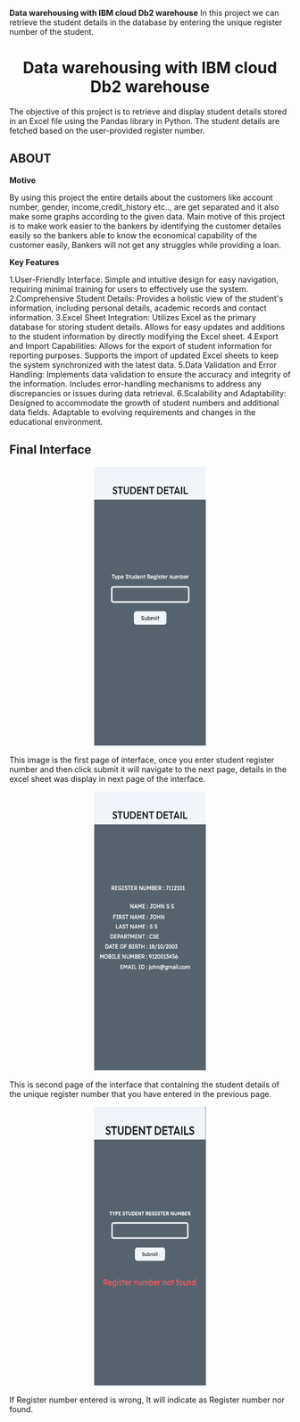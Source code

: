 **Data warehousing with IBM cloud Db2 warehouse**
In this project we can retrieve the student details in the database by entering the unique register number of the student.
<div align="center">
   <centre><h1>Data warehousing with IBM cloud Db2 warehouse</centre><br />
      </div>
The objective of this project is to retrieve and display student details stored in an Excel file using the Pandas library in Python. The student details are fetched based on the user-provided register number.
<h2>ABOUT</h2>

**Motive**

By using this project the entire details about the customers like account number, gender, income,credit_history etc.., are get separated and it also make some graphs according to the given data.
Main motive of this project is to make work easier to the bankers by identifying the customer detailes easily so the bankers able to know the economical capability of the customer easily, Bankers will not get any struggles while providing a loan.


**Key Features**

1.User-Friendly Interface:
Simple and intuitive design for easy navigation, requiring minimal training for users to effectively use the system.
2.Comprehensive Student Details:
Provides a holistic view of the student's information, including personal details, academic records and contact information.
3.Excel Sheet Integration:
Utilizes Excel as the primary database for storing student details.
Allows for easy updates and additions to the student information by directly modifying the Excel sheet.
4.Export and Import Capabilities:
Allows for the export of student information for reporting purposes.
Supports the import of updated Excel sheets to keep the system synchronized with the latest data.
5.Data Validation and Error Handling:
Implements data validation to ensure the accuracy and integrity of the information.
Includes error-handling mechanisms to address any discrepancies or issues during data retrieval.
6.Scalability and Adaptability:
Designed to accommodate the growth of student numbers and additional data fields.
Adaptable to evolving requirements and changes in the educational environment.

   
<h2>Final Interface</h2>
<p align="center">
  <img src="https://github.com/Dhivakar026/Data-warehousing-with-IBM-cloud-db2-warehouse/blob/main/images/home.png" width="200" height="500" >
</p>

This image is the first page of interface, once you enter student register number and then click submit it will navigate to the next page, details in the excel sheet was display in next page of the interface.
<p align="center">
  <img src="https://github.com/Dhivakar026/Data-warehousing-with-IBM-cloud-db2-warehouse/blob/main/images/details.png" width="200" height="500" >
</p>
This is second page of the interface that containing the student details of the unique register number that you have entered in the previous page.
<p align="center">
  <img src="https://github.com/Dhivakar026/Data-warehousing-with-IBM-cloud-db2-warehouse/blob/main/images/Screenshot%202023-11-01%20114224.png" width="200" height="500" >
</p>
If Register number entered is wrong, It will indicate as Register number nor found.
